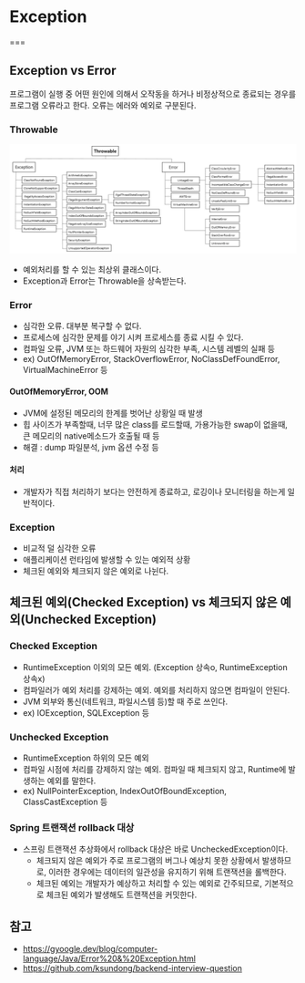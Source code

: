 # Exception

===

## Exception vs Error

프로그램이 실행 중 어떤 원인에 의해서 오작동을 하거나 비정상적으로 종료되는 경우를 프로그램 오류라고 한다. 오류는 에러와 예외로 구분된다.

### Throwable

![alt text](images/throwable.png)

- 예외처리를 할 수 있는 최상위 클래스이다.
- Exception과 Error는 Throwable을 상속받는다.

### Error

- 심각한 오류. 대부분 복구할 수 없다.
- 프로세스에 심각한 문제를 야기 시켜 프로세스를 종료 시킬 수 있다.
- 컴파일 오류, JVM 또는 하드웨어 자원의 심각한 부족, 시스템 레벨의 실패 등
- ex) OutOfMemoryError, StackOverflowError, NoClassDefFoundError, VirtualMachineError 등

#### OutOfMemoryError, OOM

- JVM에 설정된 메모리의 한계를 벗어난 상황일 때 발생
- 힙 사이즈가 부족할때, 너무 많은 class를 로드할때, 가용가능한 swap이 없을때, 큰 메모리의 native메소드가 호출될 때 등
- 해결 : dump 파일분석, jvm 옵션 수정 등

#### 처리

- 개발자가 직접 처리하기 보다는 안전하게 종료하고, 로깅이나 모니터링을 하는게 일반적이다.

### Exception

- 비교적 덜 심각한 오류
- 애플리케이션 런타임에 발생할 수 있는 예외적 상황
- 체크된 예외와 체크되지 않은 예외로 나뉜다.

## 체크된 예외(Checked Exception) vs 체크되지 않은 예외(Unchecked Exception)

### Checked Exception

- RuntimeException 이외의 모든 예외. (Exception 상속o, RuntimeException 상속x)
- 컴파일러가 예외 처리를 강제하는 예외. 예외를 처리하지 않으면 컴파일이 안된다.
- JVM 외부와 통신(네트워크, 파일시스템 등)할 때 주로 쓰인다.
- ex) IOException, SQLException 등

### Unchecked Exception

- RuntimeException 하위의 모든 예외
- 컴파일 시점에 처리를 강제하지 않는 예외. 컴파일 때 체크되지 않고, Runtime에 발생하는 예외를 말한다.
- ex) NullPointerException, IndexOutOfBoundException, ClassCastException 등

### Spring 트랜잭션 rollback 대상

- 스프링 트랜잭션 추상화에서 rollback 대상은 바로 UncheckedException이다.
  - 체크되지 않은 예외가 주로 프로그램의 버그나 예상치 못한 상황에서 발생하므로, 이러한 경우에는 데이터의 일관성을 유지하기 위해 트랜잭션을 롤백한다.
  - 체크된 예외는 개발자가 예상하고 처리할 수 있는 예외로 간주되므로, 기본적으로 체크된 예외가 발생해도 트랜잭션을 커밋한다.

## 참고

- https://gyoogle.dev/blog/computer-language/Java/Error%20&%20Exception.html
- https://github.com/ksundong/backend-interview-question
